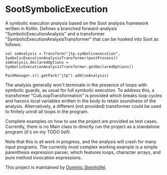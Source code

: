 # SootSymbolicExecution

A symbolic execution analysis based on the Soot analysis framework written in Kotlin. 
Defines a branched forward-analysis "SymbolicExecutionAnalysis" and a transformer 
"SymbolicExecutionAnalysisTransformer" that can be hooked into Soot as follows:

    val seAnalysis = Transform("jtp.symbolicexecution", SymbolicExecutionAnalysisTransformer(postProcess))
    seAnalysis.declaredOptions = SymbolicExecutionAnalysisTransformer.getDeclaredOptions()

    PackManager.v().getPack("jtp").add(seAnalysis)
    
The analysis generally won't terminate in the presence of loops with symbolic guards, 
as usual for full symbolic execution. To address this, a transformer "CutLoopTransformation"
is provided which breaks loop cycles and havocs local variables written in the body
to retain soundness of the analysis. Alternatively, a different (not provided) transformer
could be used to finitely unroll all loops in the program.

Complete examples on how to use the project are provided as test cases. Currently, there
is no Main class to directly run the project as a standalone program (it's on my TODO list!).

Note that this is all work in progress, and the analysis will crash for many input programs.
The currently most complex working example is a simple parenthesis expression parser, which
features loops, character arrays, and pure method invocation expressions.

This project is maintained by [Dominic Steinhöfel](https://www.dominic-steinhoefel.de).
